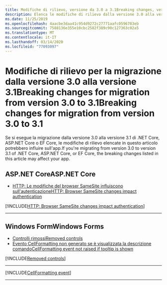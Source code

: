 ```yaml
---
title: Modifiche di rilievo, versione da 3.0 a 3.1Breaking changes, version 3.0 to 3.1
description: Elenca le modifiche di rilievo dalla versione 3.0 alla versione 3.1 di .NET Core, ASP.NET Core ed EF Core.
ms.date: 11/25/2019
ms.openlocfilehash: 4aacbe3daa41c954d9272c27771aafc0596783eb
ms.sourcegitcommit: 7588136e355e10cbc2582f389c90c127363c02a5
ms.translationtype: MT
ms.contentlocale: it-IT
ms.lasthandoff: 03/14/2020
ms.locfileid: "77093097"
---
```

# <a name="breaking-changes-for-migration-from-version-30-to-31"></a><span data-ttu-id="d0053-103">Modifiche di rilievo per la migrazione dalla versione 3.0 alla versione 3.1Breaking changes for migration from version 3.0 to 3.1</span><span class="sxs-lookup"><span data-stu-id="d0053-103">Breaking changes for migration from version 3.0 to 3.1</span></span>

<span data-ttu-id="d0053-104">Se si esegue la migrazione dalla versione 3.0 alla versione 3.1 di .NET Core, ASP.NET Core o EF Core, le modifiche di rilievo elencate in questo articolo potrebbero influire sull'app.</span><span class="sxs-lookup"><span data-stu-id="d0053-104">If you're migrating from version 3.0 to version 3.1 of .NET Core, ASP.NET Core, or EF Core, the breaking changes listed in this article may affect your app.</span></span>

## <a name="aspnet-core"></a><span data-ttu-id="d0053-105">ASP.NET Core</span><span class="sxs-lookup"><span data-stu-id="d0053-105">ASP.NET Core</span></span>

- [<span data-ttu-id="d0053-106">HTTP: Le modifiche del browser SameSite influiscono sull'autenticazione</span><span class="sxs-lookup"><span data-stu-id="d0053-106">HTTP: Browser SameSite changes impact authentication</span></span>](#http-browser-samesite-changes-impact-authentication)

[!INCLUDE[HTTP: Browser SameSite changes impact authentication](~/includes/core-changes/aspnetcore/3.1/http-cookie-samesite-authn-impacts.md)]

***

## <a name="windows-forms"></a><span data-ttu-id="d0053-107">Windows Form</span><span class="sxs-lookup"><span data-stu-id="d0053-107">Windows Forms</span></span>

- [<span data-ttu-id="d0053-108">Controlli rimossi</span><span class="sxs-lookup"><span data-stu-id="d0053-108">Removed controls</span></span>](#removed-controls)
- [<span data-ttu-id="d0053-109">Evento CellFormatting non generato se è visualizzata la descrizione comando</span><span class="sxs-lookup"><span data-stu-id="d0053-109">CellFormatting event not raised if tooltip is shown</span></span>](#cellformatting-event-not-raised-if-tooltip-is-shown)

[!INCLUDE[Removed controls](~/includes/core-changes/windowsforms/3.1/remove-controls-3.1.md)]

***

[!INCLUDE[CellFormatting event](~/includes/core-changes/windowsforms/3.1/cellformatting-event-not-raised.md)]

***
